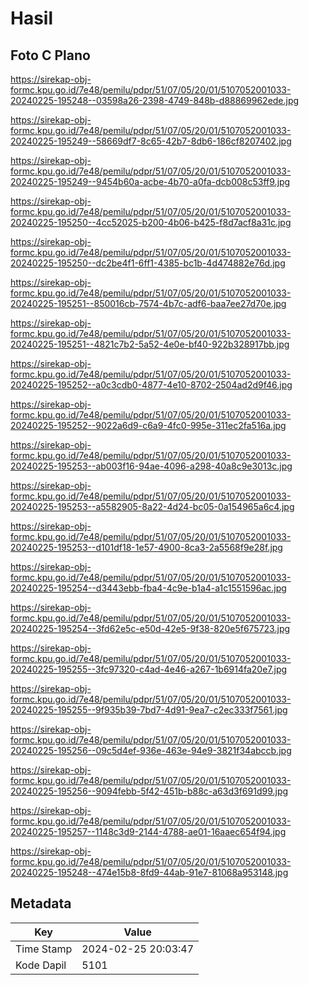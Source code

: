 # Hasil

## Foto C Plano

https://sirekap-obj-formc.kpu.go.id/7e48/pemilu/pdpr/51/07/05/20/01/5107052001033-20240225-195248--03598a26-2398-4749-848b-d88869962ede.jpg

https://sirekap-obj-formc.kpu.go.id/7e48/pemilu/pdpr/51/07/05/20/01/5107052001033-20240225-195249--58669df7-8c65-42b7-8db6-186cf8207402.jpg

https://sirekap-obj-formc.kpu.go.id/7e48/pemilu/pdpr/51/07/05/20/01/5107052001033-20240225-195249--9454b60a-acbe-4b70-a0fa-dcb008c53ff9.jpg

https://sirekap-obj-formc.kpu.go.id/7e48/pemilu/pdpr/51/07/05/20/01/5107052001033-20240225-195250--4cc52025-b200-4b06-b425-f8d7acf8a31c.jpg

https://sirekap-obj-formc.kpu.go.id/7e48/pemilu/pdpr/51/07/05/20/01/5107052001033-20240225-195250--dc2be4f1-6ff1-4385-bc1b-4d474882e76d.jpg

https://sirekap-obj-formc.kpu.go.id/7e48/pemilu/pdpr/51/07/05/20/01/5107052001033-20240225-195251--850016cb-7574-4b7c-adf6-baa7ee27d70e.jpg

https://sirekap-obj-formc.kpu.go.id/7e48/pemilu/pdpr/51/07/05/20/01/5107052001033-20240225-195251--4821c7b2-5a52-4e0e-bf40-922b328917bb.jpg

https://sirekap-obj-formc.kpu.go.id/7e48/pemilu/pdpr/51/07/05/20/01/5107052001033-20240225-195252--a0c3cdb0-4877-4e10-8702-2504ad2d9f46.jpg

https://sirekap-obj-formc.kpu.go.id/7e48/pemilu/pdpr/51/07/05/20/01/5107052001033-20240225-195252--9022a6d9-c6a9-4fc0-995e-311ec2fa516a.jpg

https://sirekap-obj-formc.kpu.go.id/7e48/pemilu/pdpr/51/07/05/20/01/5107052001033-20240225-195253--ab003f16-94ae-4096-a298-40a8c9e3013c.jpg

https://sirekap-obj-formc.kpu.go.id/7e48/pemilu/pdpr/51/07/05/20/01/5107052001033-20240225-195253--a5582905-8a22-4d24-bc05-0a154965a6c4.jpg

https://sirekap-obj-formc.kpu.go.id/7e48/pemilu/pdpr/51/07/05/20/01/5107052001033-20240225-195253--d101df18-1e57-4900-8ca3-2a5568f9e28f.jpg

https://sirekap-obj-formc.kpu.go.id/7e48/pemilu/pdpr/51/07/05/20/01/5107052001033-20240225-195254--d3443ebb-fba4-4c9e-b1a4-a1c1551596ac.jpg

https://sirekap-obj-formc.kpu.go.id/7e48/pemilu/pdpr/51/07/05/20/01/5107052001033-20240225-195254--3fd62e5c-e50d-42e5-9f38-820e5f675723.jpg

https://sirekap-obj-formc.kpu.go.id/7e48/pemilu/pdpr/51/07/05/20/01/5107052001033-20240225-195255--3fc97320-c4ad-4e46-a267-1b6914fa20e7.jpg

https://sirekap-obj-formc.kpu.go.id/7e48/pemilu/pdpr/51/07/05/20/01/5107052001033-20240225-195255--9f935b39-7bd7-4d91-9ea7-c2ec333f7561.jpg

https://sirekap-obj-formc.kpu.go.id/7e48/pemilu/pdpr/51/07/05/20/01/5107052001033-20240225-195256--09c5d4ef-936e-463e-94e9-3821f34abccb.jpg

https://sirekap-obj-formc.kpu.go.id/7e48/pemilu/pdpr/51/07/05/20/01/5107052001033-20240225-195256--9094febb-5f42-451b-b88c-a63d3f691d99.jpg

https://sirekap-obj-formc.kpu.go.id/7e48/pemilu/pdpr/51/07/05/20/01/5107052001033-20240225-195257--1148c3d9-2144-4788-ae01-16aaec654f94.jpg

https://sirekap-obj-formc.kpu.go.id/7e48/pemilu/pdpr/51/07/05/20/01/5107052001033-20240225-195248--474e15b8-8fd9-44ab-91e7-81068a953148.jpg


## Metadata

| Key        | Value               |
| ---------- | ------------------- |
| Time Stamp | 2024-02-25 20:03:47 |
| Kode Dapil | 5101                |



